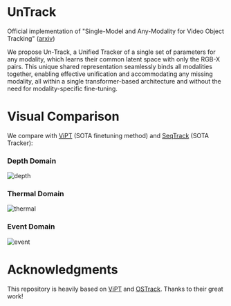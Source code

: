# UnTrack

Official implementation of "Single-Model and Any-Modality for Video Object Tracking" ([arxiv](https://arxiv.org/abs/2311.15851))

We propose Un-Track, a Unified Tracker of a single set of parameters for any modality, which learns their common latent space with only the RGB-X pairs. This unique shared representation seamlessly binds all modalities together, enabling effective unification and accommodating any missing modality, all within a single transformer-based architecture and without the need for modality-specific fine-tuning. 

# Visual Comparison

We compare with [ViPT](https://github.com/jiawen-zhu/ViPT) (SOTA finetuning method) and [SeqTrack](https://github.com/microsoft/VideoX/tree/master/SeqTrack) (SOTA Tracker):

### Depth Domain

![depth](https://github.com/Zongwei97/UnTrack/assets/56023848/6a6404a3-04dd-42e4-bab4-597b80dbbb28)

### Thermal Domain

![thermal](https://github.com/Zongwei97/UnTrack/assets/56023848/30c49f81-54c3-455e-8b29-de3b3cbe412e)

### Event Domain

![event](https://github.com/Zongwei97/UnTrack/assets/56023848/4b5ba910-d3d8-45e5-9404-96726e416ea0)


# Acknowledgments
This repository is heavily based on [ViPT](https://github.com/jiawen-zhu/ViPT) and [OSTrack](https://github.com/botaoye/OSTrack). Thanks to their great work!


